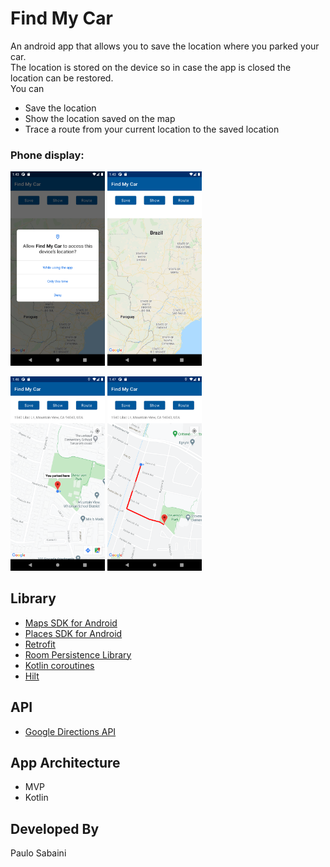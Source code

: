 # Find My Car
An android app that allows you to save the location where you parked your car.  
The location is stored on the device so in case the app is closed the location can be restored.    
You can  
* Save the location
* Show the location saved on the map
* Trace a route from your current location to the saved location

### Phone display:

<img src="./screenshots/screenshot_01.png" width="30%" height="30%"> <img src="./screenshots/screenshot_02.png" width="30%" height="30%">

<img src="./screenshots/screenshot_03.png" width="30%" height="30%"> <img src="./screenshots/screenshot_04.png" width="30%" height="30%">

## Library

* [Maps SDK for Android](https://developers.google.com/maps/documentation/android-sdk/overview)
* [Places SDK for Android](https://developers.google.com/places/android-sdk/overview)
* [Retrofit](https://square.github.io/retrofit/)
* [Room Persistence Library](https://developer.android.com/training/data-storage/room)
* [Kotlin coroutines](https://developer.android.com/kotlin/coroutines)
* [Hilt](https://developer.android.com/training/dependency-injection/hilt-android)

## API
* [Google Directions API](https://developers.google.com/maps/documentation/directions/start)

## App Architecture
* MVP
* Kotlin

## Developed By

Paulo Sabaini